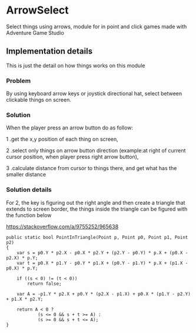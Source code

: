 # ArrowSelect
Select things using arrows, module for in point and click games made with Adventure Game Studio 

## Implementation details

This is just the detail on how things works on this module

### Problem

By using keyboard arrow keys or joystick directional hat, select between clickable things on screen.

### Solution 

When the player press an arrow button do as follow:

1 .get the x,y position of each thing on screen,

2 .select only things on arrow button direction (example:at right of current cursor position, when player press right arrow button), 

3 .calculate distance from cursor to things there, and get what has the smaller distance 

### Solution details

For 2, the key is figuring out the right angle and then create a triangle that extends to screen border, the things inside the triangle can be figured with the function below

https://stackoverflow.com/a/9755252/965638
```
public static bool PointInTriangle(Point p, Point p0, Point p1, Point p2)
{
    var s = p0.Y * p2.X - p0.X * p2.Y + (p2.Y - p0.Y) * p.X + (p0.X - p2.X) * p.Y;
    var t = p0.X * p1.Y - p0.Y * p1.X + (p0.Y - p1.Y) * p.X + (p1.X - p0.X) * p.Y;

    if ((s < 0) != (t < 0))
        return false;

    var A = -p1.Y * p2.X + p0.Y * (p2.X - p1.X) + p0.X * (p1.Y - p2.Y) + p1.X * p2.Y;

    return A < 0 ?
            (s <= 0 && s + t >= A) :
            (s >= 0 && s + t <= A);
}
```
